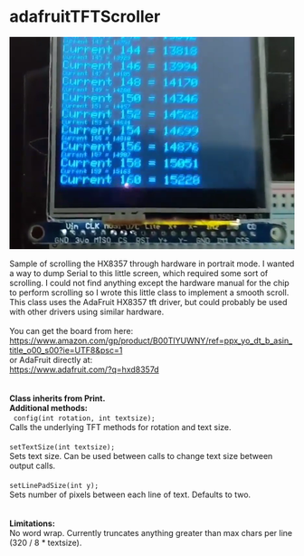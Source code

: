 # adafruitTFTScroller

[![Watch the video](https://github.com/klaxxon/adafruitTFTScroller/blob/master/scroller.png?raw=true)](https://www.youtube.com/watch?v=AX4G6JVqIOs&feature=youtu.be)

Sample of scrolling the HX8357 through hardware in portrait mode.  I wanted a way to dump Serial to this little screen, which required some sort of scrolling.  I could not find anything except the hardware manual for the chip to perform scrolling so I wrote this little class to implement a smooth scroll.  This class uses the AdaFruit HX8357 tft driver, but could probably be used with other drivers using similar hardware.<br/>
<br/>
You can get the board from here:<br/>
https://www.amazon.com/gp/product/B00TIYUWNY/ref=ppx_yo_dt_b_asin_title_o00_s00?ie=UTF8&psc=1<br/>
or AdaFruit directly at:<br/>
https://www.adafruit.com/?q=hxd8357d<br/>
<br/>
<br/>
<B>Class inherits from Print.</B><br/>
<b>Additional methods:</b><br/>
<code>  config(int rotation, int textsize);</code><br/>
    Calls the underlying TFT methods for rotation and text size.<br/>
<code>  setTextSize(int textsize);</code><br/>
    Sets text size. Can be used between calls to change text size between output calls.<br/>
<code>  setLinePadSize(int y);</code><br/>
    Sets number of pixels between each line of text. Defaults to two.<br/>
<br/>
<br/>
<b>Limitations:</b><br/>
No word wrap.  Currently truncates anything greater than max chars per line (320 / 8 * textsize).
